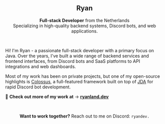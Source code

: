 <h2 align="center">Ryan </h2>
<p align="center"> <strong>Full-stack Developer</strong> from the Netherlands
  <br> Specializing in high-quality backend systems, Discord bots, and web applications. </p>

  <br>

<p align="left">Hi! I'm Ryan - a passionate full-stack developer with a primary focus on Java. Over the years, I've built a wide range of backend services and frontend interfaces, from Discord bots and SaaS platforms to API integrations and web dashboards.

Most of my work has been on private projects, but one of my open-source highlights is <a href="https://github.com/RyanLandDev/Colossus">Colossus</a>, a full-featured framework built on top of <a href="https://github.com/DV8FromTheWorld">JDA</a> for rapid Discord bot development.

<p align="left"> 🔗 <strong>Check out more of my work at</strong> → <a href="https://ryanland.dev"><strong>ryanland.dev</strong></a> </p>

<br> <p align="center"><b>Want to work together?</b> Reach out to me on Discord: <code>ryandev.</code></p>
